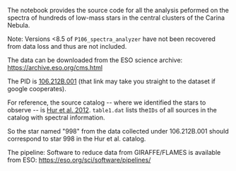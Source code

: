 The notebook provides the source code for all the analysis peformed on the spectra of hundreds of low-mass stars in the central clusters of the Carina Nebula. 

Note: Versions <8.5 of `P106_spectra_analyzer` have not been recovered from data loss and thus are not included.

The data can be downloaded from the ESO science archive: 
https://archive.eso.org/cms.html

The PID is [106.212B.001](https://archive.eso.org/wdb/wdb/eso/sched_rep_arc/query?progid=106.212B.001) (that link may take you straight to the dataset if google cooperates). 

For reference, the source catalog -- where we identified the stars to observe -- is [Hur et al. 2012](https://ui.adsabs.harvard.edu/abs/2012AJ....143...41H/abstract). `table1.dat` lists the`IDs` of all sources in the catalog with spectral information. 

So the star named "998" from the data collected under 106.212B.001 should correspond to star 998 in the Hur et al. catalog. 

The pipeline: 
Software to reduce data from GIRAFFE/FLAMES is available from ESO: https://eso.org/sci/software/pipelines/
